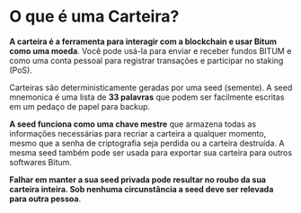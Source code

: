# O que é uma Carteira?

**A carteira é a ferramenta para interagir com a blockchain e usar Bitum como uma moeda**. Você pode usá-la para enviar e receber fundos BITUM e como uma conta pessoal para registrar transações e participar no staking (PoS).

Carteiras são deterministicamente geradas por uma seed (semente). A seed mnemonica é uma lista de **33 palavras** que podem ser facilmente escritas em um pedaço de papel para backup.

**A seed funciona como uma chave mestre** que armazena todas as informações necessárias para recriar a carteira a qualquer momento, mesmo que a senha de criptografia seja perdida ou a carteira destruída. A mesma seed também pode ser usada para exportar sua carteira para outros softwares Bitum.

**Falhar em manter a sua seed privada pode resultar no roubo da sua carteira inteira. Sob nenhuma circunstância a seed deve ser relevada para outra pessoa**.
